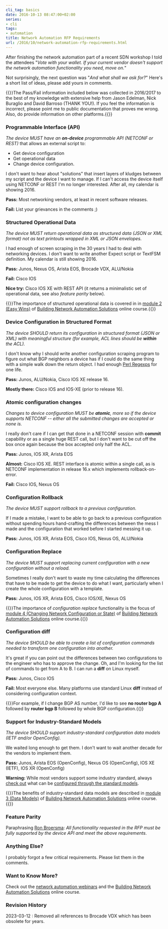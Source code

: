 ```yaml
---
cli_tag: basics
date: 2016-10-13 08:47:00+02:00
series:
- cli
tags:
- automation
title: Network Automation RFP Requirements
url: /2016/10/network-automation-rfp-requirements.html
---
```

After finishing the network automation part of a recent SDN workshop I told the attendees "*Vote with your wallet. If your current vendor doesn't support the network automation functionality you need, move on.*"

Not surprisingly, the next question was "*And what shall we ask for?*" Here's a short list of ideas, please add yours in comments.
<!--more-->
{{<note warn>}}The Pass/Fail information included below was collected in 2016/2017 to the best of my knowledge with extensive help from Jason Edelman, Nick Buraglio and David Barroso (THANK YOU!). If you feel the information is incorrect, please point me to public documentation that proves me wrong. Also, do provide information on other platforms.{{</note>}}

### Programmable Interface (API)

*The device MUST have an **on-device** programmable API (NETCONF or REST)* that allows an external script to:

-   Get device configuration
-   Get operational data
-   Change device configuration.

I don't want to hear about "solutions" that insert layers of kludges between my script and the device I want to manage. If I can't access the device itself using NETCONF or REST I'm no longer interested. After all, my calendar is showing 2016.

**Pass:** Most networking vendors, at least in recent software releases.

**Fail:** List your grievances in the comments ;)

### Structured Operational Data

*The device MUST return operational data as structured data (JSON or XML format) not as text printouts wrapped in XML or JSON envelopes.*

I had enough of screen scraping in the 30 years I had to deal with networking devices. I don't want to write another Expect script or TextFSM definition. My calendar is still showing 2016.

**Pass:** Junos, Nexus OS, Arista EOS, Brocade VDX, ALU/Nokia

**Fail:** Cisco IOS

**Nice try:** Cisco IOS XE with REST API (it returns a minimalistic set of operational data, see also _feature parity_ below).

{{<note info>}}The importance of structured operational data is covered in in [module 2 (Easy Wins)](http://automation.ipspace.net/Public:Description#Easy_Wins) of [Building Network Automation Solutions](http://www.ipspace.net/Building_Network_Automation_Solutions) online course.{{</note>}}

### Device Configuration in Structured Format

*The device SHOULD return its configuration in structured format (JSON or XML) with meaningful structure (for example, ACL lines should be **within** the ACL).*

I don't know why I should write another configuration scraping program to figure out what BGP neighbors a device has if I could do the same thing with a simple walk down the return object. I had enough [Perl Regexps](https://xkcd.com/208/) for one life.

**Pass:** Junos, ALU/Nokia, Cisco IOS XE release 16.

**Mostly there:** Cisco IOS and IOS-XE (prior to release 16).

### Atomic configuration changes

*Changes to device configuration MUST be **atomic**, more so if the device supports NETCONF -- either all the submitted changes are accepted or none is.*

I really don't care if I can get that done in a NETCONF session with **commit** capability or as a single huge REST call, but I don't want to be cut off the box once again because the box accepted only half the ACL.

**Pass:** Junos, IOS XR, Arista EOS

**Almost:** Cisco IOS XE. REST interface is atomic within a single call, as is NETCONF implementation in release 16.x which implements rollback-on-error.

**Fail:** Cisco IOS, Nexus OS

### Configuration Rollback

*The device MUST support rollback to a previous configuration.*

If I made a mistake, I want to be able to go back to a previous configuration without spending hours hand-crafting the differences between the mess I made and the configuration that worked before I started messing it up.

**Pass:** Junos, IOS XR, Arista EOS, Cisco IOS, Nexus OS, ALU/Nokia

### Configuration Replace

*The device MUST support replacing current configuration with a new configuration without a reload.*

Sometimes I really don't want to waste my time calculating the differences that have to be made to get the device to do what I want, particularly when I create the whole configuration with a template.

**Pass:** Junos, IOS XR, Arista EOS, Cisco IOS/XE, Nexus OS

{{<note info>}}The importance of *configuration replace* functionality is the focus of [module 4 (Changing Network Configuration or State)](http://automation.ipspace.net/Public:Description#Changing_Network_Configurations_or_State) of [Building Network Automation Solutions](http://www.ipspace.net/Building_Network_Automation_Solutions) online course.{{</note>}}

### Configuration diff

*The device SHOULD be able to create a list of configuration commands needed to transform one configuration into another.*

It's great if you can point out the differences between two configurations to the engineer who has to approve the change. Oh, and I'm looking for the list of commands to get from A to B. I can run a **diff** on Linux myself.

**Pass:** Junos, Cisco IOS

**Fail:** Most everyone else. Many platforms use standard Linux **diff** instead of considering configuration context.

{{<note info>}}For example, if I change BGP AS number, I'd like to see **no router bgp A** followed by **router bgp B** followed by whole BGP configuration.{{</note>}}

### Support for Industry-Standard Models

*The device SHOULD support industry-standard configuration data models (IETF and/or OpenConfig).*

We waited long enough to get them. I don't want to wait another decade for the vendors to implement them.

**Pass:** Junos, Arista EOS (OpenConfig), Nexus OS (OpenConfig), IOS XE (IETF), IOS XR (OpenConfig)

**Warning:** While most vendors support some industry standard, always [check out](https://github.com/ctopher78/network-automation-course/tree/master/Homework3) what can be [configured through the standard models](https://blog.ipspace.net/2018/01/use-yang-data-models-to-configure.html).

{{<note info>}}The benefits of industry-standard data models are described in [module 3 (Data Models)](http://automation.ipspace.net/Public:Description#Data_Models) of [Building Network Automation Solutions](http://www.ipspace.net/Building_Network_Automation_Solutions) online course.{{</note>}}

### Feature Parity

Paraphrasing [Ron Broersma](https://blog.ipspace.net/2016/07/cutting-through-ipv6-requirements-red.html): *All functionality requested in the RFP must be fully supported by the device API and meet the above requirements*.

### Anything Else?

I probably forgot a few critical requirements. Please list them in the comments.

### Want to Know More?

Check out the [network automation webinars](http://www.ipspace.net/Roadmap/Network_Automation_webinars) and the [Building Network Automation Solutions](https://www.ipspace.net/Building_Network_Automation_Solutions) online course.

### Revision History

2023-03-12
: Removed all references to Brocade VDX which has been obsolete for years.
